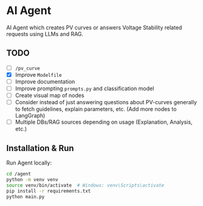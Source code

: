 # AI Agent
AI Agent which creates PV curves or answers Voltage Stability related requests using LLMs and RAG.

## TODO
- [ ] `/pv_curve`
- [X] Improve `Modelfile`
- [ ] Improve documentation
- [ ] Improve prompting `prompts.py` and classification model
- [ ] Create visual map of nodes
- [ ] Consider instead of just answering questions about PV-curves generally to fetch guidelines,
explain parameters, etc. (Add more nodes to LangGraph)
- [ ] Multiple DBs/RAG sources depending on usage (Explanation, Analysis, etc.)

## Installation & Run
Run Agent locally:

```bash
cd /agent
python -m venv venv
source venv/bin/activate  # Windows: venv\Scripts\activate
pip install -r requirements.txt
python main.py
```